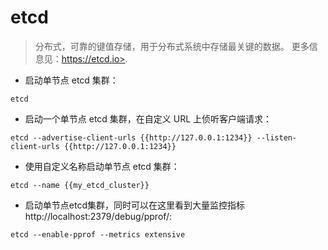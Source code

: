 # etcd

> 分布式，可靠的键值存储，用于分布式系统中存储最关键的数据。
> 更多信息见：https://etcd.io>.

- 启动单节点 etcd 集群：

`etcd`

- 启动一个单节点 etcd 集群，在自定义 URL 上侦听客户端请求：

`etcd --advertise-client-urls {{http://127.0.0.1:1234}} --listen-client-urls {{http://127.0.0.1:1234}}`

- 使用自定义名称启动单节点 etcd 集群：

`etcd --name {{my_etcd_cluster}}`

- 启动单节点etcd集群，同时可以在这里看到大量监控指标 http://localhost:2379/debug/pprof/:

`etcd --enable-pprof --metrics extensive`
